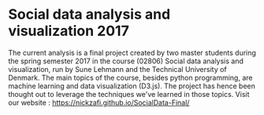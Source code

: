# Social data analysis and visualization 2017

The current analysis is a final project created by two master students during the spring semester 2017 in the course (02806) Social data analysis and visualization, run by Sune Lehmann and the Technical University of Denmark.
The main topics of the course, besides python programming, are machine learning and data visualization (D3.js). The project has hence been thought out to leverage the techniques we've learned in those topics.
Visit our website : https://nickzafi.github.io/SocialData-Final/
